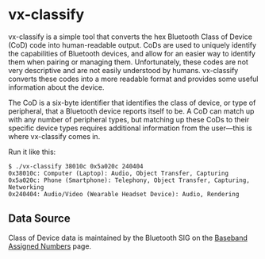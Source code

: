 vx-classify
==========

vx-classify is a simple tool that converts the hex Bluetooth Class of Device (CoD) code into human-readable output. CoDs are used to uniquely identify the capabilities of Bluetooth devices, and allow for an easier way to identify them when pairing or managing them. Unfortunately, these codes are not very descriptive and are not easily understood by humans. vx-classify converts these codes into a more readable format and provides some useful information about the device.

The CoD is a six-byte identifier that identifies the class of device, or type of peripheral, that a Bluetooth device reports itself to be. A CoD can match up with any number of peripheral types, but matching up these CoDs to their specific device types requires additional information from the user—this is where vx-classify comes in.


Run it like this:

    $ ./vx-classify 38010c 0x5a020c 240404
    0x38010c: Computer (Laptop): Audio, Object Transfer, Capturing
    0x5a020c: Phone (Smartphone): Telephony, Object Transfer, Capturing, Networking
    0x240404: Audio/Video (Wearable Headset Device): Audio, Rendering

Data Source
-----------

Class of Device data is maintained by the Bluetooth SIG on the
[Baseband Assigned Numbers](https://www.bluetooth.org/en-us/specification/assigned-numbers/baseband)
page.

